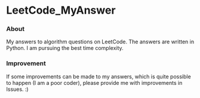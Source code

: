 # LeetCode_MyAnswer
### About
My answers to algorithm questions on LeetCode. The answers are written in Python. I am pursuing the best time complexity.

### Improvement
If some improvements can be made to my answers, which is quite possible to happen (I am a poor coder), please provide me with improvements in Issues. :)
